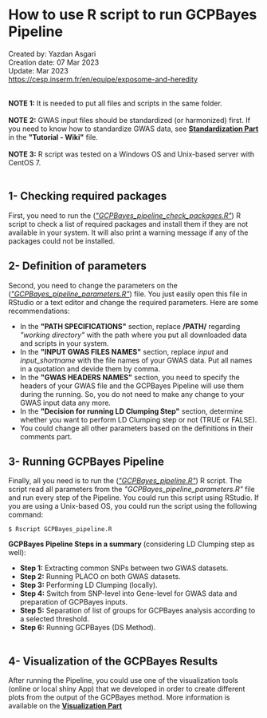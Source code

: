 # How to use R script to run GCPBayes Pipeline
Created by: Yazdan Asgari<br>
Creation date: 07 Mar 2023<br>
Update: Mar 2023<br>
https://cesp.inserm.fr/en/equipe/exposome-and-heredity
<br>
<br>

**NOTE 1:** It is needed to put all files and scripts in the same folder. 
<br><br>
**NOTE 2:** GWAS input files should be standardized (or harmonized) first. If you need to know how to standardize GWAS data, see [**Standardization Part**](../2) in the **"Tutorial - Wiki"** file.
<br><br>
**NOTE 3:** R script was tested on a Windows OS and Unix-based server with CentOS 7.
<br>
<br>

## 1- Checking required packages
First, you need to run the ([*"GCPBayes_pipeline_check_packages.R"*](../0_Codes/R)) R script to check a list of required packages and install them if they are not available in your system. It will also print a warning message if any of the packages could not be installed.  


## 2- Definition of parameters
Second, you need to change the parameters on the ([*"GCPBayes_pipeline_parameters.R"*](../0_Codes/R)) file. You just easily open this file in RStudio or a text editor and change the required parameters. Here are some recommendations:
- In the **"PATH SPECIFICATIONS"** section, replace **/PATH/** regarding *"working directory"* with the path where you put all downloaded data and scripts in your system.
- In the **"INPUT GWAS FILES NAMES"** section, replace *input* and *input_shortname* with the file names of your GWAS data. Put all names in a quotation and devide them by comma.
- In the **"GWAS HEADERS NAMES"** section, you need to specify the headers of your GWAS file and the GCPBayes Pipeline will use them during the running. So, you do not need to make any change to your GWAS input data any more.
- In the **"Decision for running LD Clumping Step"** section, determine whether you want to perform LD Clumping step or not (TRUE or FALSE).
- You could change all other parameters based on the definitions in their comments part. 

## 3- Running GCPBayes Pipeline
Finally, all you need is to run the ([*"GCPBayes_pipeline.R"*](../0_Codes/R)) R script. The script read all parameters from the *"GCPBayes_pipeline_parameters.R"* file and run every step of the Pipeline. You could run this script using RStudio. If you are using a Unix-based OS, you could run the script using the following command:
~~~
$ Rscript GCPBayes_pipeline.R
~~~

**GCPBayes Pipeline Steps in a summary** (considering LD Clumping step as well): 
<br>
- **Step 1:** Extracting common SNPs between two GWAS datasets. 
- **Step 2:** Running PLACO on both GWAS datasets.
- **Step 3:** Performing LD Clumping (locally).
- **Step 4:** Switch from SNP-level into Gene-level for GWAS data and preparation of GCPBayes inputs.
- **Step 5:** Separation of list of groups for GCPBayes analysis according to a selected threshold.
- **Step 6:** Running GCPBayes (DS Method).
<br><br>

## 4- Visualization of the GCPBayes Results
After running the Pipeline, you could use one of the visualization tools (online or local shiny App) that we developed in order to create different plots from the output of the GCPBayes method. More information is available on the [**Visualization Part**](../README.md#visualization)

